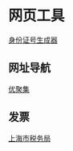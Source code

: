 # 网页工具
[身份证号生成器](http://sfz.uzuzuz.com/?region=150303&birthday=19520807&sex=2&num=19&r=82)

## 网址导航
[优聚集](https://ujuji.com/)

## 发票
[上海市税务局](http://shanghai.chinatax.gov.cn/newxbwz/wzcx/WSBSptFpCx_loginsNewl.jsp)


